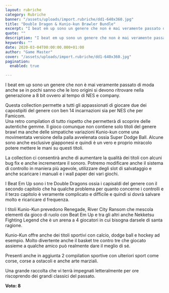 ```yaml
---
layout: rubriche
category: Rubriche
banner: "/assets/uploads/import.rubriche/dd1-640x360.jpg"
title: "Double Dragon & Kunio-kun Brawler Bundle"
excerpt: "I beat em up sono un genere che non è mai veramente passato di moda anche se in pochi sanno che le loro origini si devono ritrovare nella generazione a 8 bit ovvero al tempo di NES e company. Questa collection permette a tutti gli appassionati di giocare due dei capostipiti del genere con ben [&hellip"
quote: ""
description: "I beat em up sono un genere che non è mai veramente passato di moda anche se in pochi sanno che le loro origini si devono ritrovare nella generazione a 8 bit ovvero al tempo di NES e company. Questa collection permette a tutti gli appassionati di giocare due dei capostipiti del genere con ben [&hellip"
keywords: ""
date: 2020-03-04T00:00:00.000+01:00
author: "Game Master"
cover: "/assets/uploads/import.rubriche/dd1-640x360.jpg"
pagination:
  enabled: true

---
```


I beat em up sono un genere che non è mai veramente passato di moda anche se in pochi sanno che le loro origini si devono ritrovare nella generazione a 8 bit ovvero al tempo di NES e company.

Questa collection permette a tutti gli appassionati di giocare due dei capostipiti del genere con ben 14 incarnazioni sia per NES che per Famicom.  
Una retro compilation di tutto rispetto che permetterà di scoprire delle autentiche gemme. Il gioco comunque non contiene solo titoli del genere brawl ma anche delle simpatiche variazioni Kunio-kun come una movimentata versione della palla avvelenata ossia Super Dodge Ball. Alcune sono anche esclusive giapponesi e quindi è un vero e proprio miracolo potere mettere le mani su questi titoli.

La collection ci consentirà anche di aumentare la qualità dei titoli con alcuni bug fix e anche incrementare il sonoro. Potremo modificare anche il sistema di controllo in maniera più agevole, utilizzare degli slot di salvataggio e anche scaricare i manuali e i wall paper dei vari giochi.

I Beat Em Up sono i tre Double Dragons ossia i capisaldi del genere con il secondo capitolo che ha qualche problema per quanto concerne i controlli e il terzo capitolo è veramente complicato e difficile e quindi si dovrà salvare molto e ricaricare d frequenza.

I titoli Kunio-Kun prevedono Renegade, River City Ransom che mescola elementi da gioco di ruolo con Beat Em Up e tra gli altri anche Nekketsu Fighting Legend che è un arena a 4 giocatori in cui bisogna darsele di santa ragione.

Kunio-Kun offre anche dei titoli sportivi con calcio, dodge ball e hockey ad esempio. Molto divertente anche il basket tre contro tre che giocato assieme a qualche amico può realmente dare il meglio di sé.

Presenti anche in aggiunta 2 compilation sportive con ulteriori sport come corse, corse a ostacoli e anche arte marziali.

Una grande raccolta che vi terrà impegnati letteralmente per ore riscoprendo dei grandi classici del passato.

**Voto: 8** 